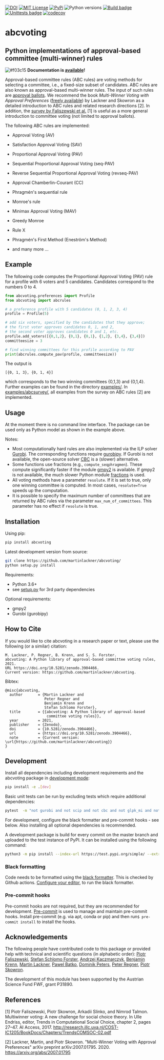 [![DOI](https://zenodo.org/badge/192713860.svg)](https://zenodo.org/badge/latestdoi/192713860)
[![MIT License](https://badgen.net/github/license/martinlackner/abcvoting)](https://choosealicense.com/licenses/mit/)
[![PyPi](https://badgen.net/pypi/v/abcvoting)](https://pypi.org/project/abcvoting/)
![Python versions](https://badgen.net/pypi/python/abcvoting)
[![Build badge](https://github.com/martinlackner/abcvoting/workflows/Build/badge.svg)](https://github.com/martinlackner/abcvoting/actions)
[![Unittests badge](https://github.com/martinlackner/abcvoting/workflows/Unittests/badge.svg)](https://github.com/martinlackner/abcvoting/actions)
[![codecov](https://codecov.io/gh/martinlackner/abcvoting/branch/master/graph/badge.svg)](https://codecov.io/gh/martinlackner/abcvoting)

# abcvoting

## Python implementations of approval-based committee (multi-winner) rules

![#f03c15](https://via.placeholder.com/15/f03c15/000000?text=+) **Documentation is [available](https://martinlackner.github.io/abcvoting/)!**

Approval-based committee rules (ABC rules) are voting methods for selecting a committee, i.e., a fixed-size subset of candidates.
ABC rules are also known as approval-based multi-winner rules.
The input of such rules are [approval ballots](https://en.wikipedia.org/wiki/Approval_voting#/media/File:Approval_ballot.svg).
We recommend the book *Multi-Winner Voting with Approval Preferences* ([freely available](https://arxiv.org/abs/2007.01795)) by Lackner and Skowron as a detailed introduction to ABC rules and related research directions [2].
In addition, the [survey by Faliszewski et al.](http://research.illc.uva.nl/COST-IC1205/BookDocs/Chapters/TrendsCOMSOC-02.pdf) [1] is useful as a more general introduction to committee voting (not limited to approval ballots).

The following ABC rules are implemented:

* Approval Voting (AV)

* Satisfaction Approval Voting (SAV)

* Proportional Approval Voting (PAV)

* Sequential Proportional Approval Voting (seq-PAV)

* Reverse Sequential Proportional Approval Voting (revseq-PAV)

* Approval Chamberlin-Courant (CC)

* Phragmén's sequential rule

* Monroe's rule

* Minimax Approval Voting (MAV)

* Greedy Monroe

* Rule X

* Phragmén's First Method (Enestr&ouml;m's Method)

* and many more ...

## Example

The following code computes the Proportional Approval Voting (PAV) rule for a profile with 6 voters and 5 candidates. Candidates correspond to the numbers 0 to 4.

```python
from abcvoting.preferences import Profile
from abcvoting import abcrules

# a preference profile with 5 candidates (0, 1, 2, 3, 4)
profile = Profile(5)

# add six voters, specified by the candidates that they approve;
# the first voter approves candidates 0, 1, and 2,
# the second voter approves candidates 0 and 1, etc.
profile.add_voters([{0,1,2}, {0,1}, {0,1}, {1,2}, {3,4}, {3,4}])
committeesize = 3

# find winning committees for this profile according to PAV
print(abcrules.compute_pav(profile, committeesize))
```
The output is
```
[{0, 1, 3}, {0, 1, 4}]
```
which corresponds to the two winning committees {0,1,3} and {0,1,4}. Further examples can be found in the directory [examples/](examples).
In [examples/abcsurvey/](examples/abcsurvey), all examples from the survey on ABC rules [2] are implemented.

## Usage

At the moment there is no command line interface. The package can be used only as Python model as
shown in the example above.

Notes:

* Most computationally hard rules are also implemented via the ILP solver [Gurobi](http://www.gurobi.com/). The corresponding functions require [gurobipy](https://www.gurobi.com/documentation/8.1/quickstart_mac/the_gurobi_python_interfac.html).
  If Gurobi is not available, the open-source solver [CBC](https://github.com/coin-or/Cbc) is a (slower) alternative.
* Some functions use fractions (e.g., `compute_seqphragmen`). These compute significantly faster if the module [gmpy2](https://gmpy2.readthedocs.io/) is available. If gmpy2 is not available, the much slower Python module [fractions](https://docs.python.org/2/library/fractions.html) is used.
* All voting methods have a parameter `resolute`. If it is set to true, only one winning committee is computed. In most cases, `resolute=True` speeds up the computation.
* It is possible to specify the maximum number of committees that are returned by ABC rules via the parameter `max_num_of_committees`.
This parameter has no effect if `resolute` is true.

## Installation

Using pip:

```bash
pip install abcvoting
```

Latest development version from source:

```bash
git clone https://github.com/martinlackner/abcvoting/
python setup.py install
```

Requirements:
* Python 3.6+
* see [setup.py](setup.py) for 3rd party dependencies

Optional requirements:
* gmpy2
* Gurobi (gurobipy)

<!-- TODO: add instructions for installation of solvers -->

## How to Cite

If you would like to cite abcvoting in a research paper or text,
please use the following (or a similar) citation:

```
M. Lackner, P. Regner, B. Krenn, and S. S. Forster.
abcvoting: A Python library of approval-based committee voting rules, 2021.
URL https://doi.org/10.5281/zenodo.3904466.
Current version: https://github.com/martinlackner/abcvoting.
```

Bibtex:

```
@misc{abcvoting,
  author       = {Martin Lackner and
                  Peter Regner and
                  Benjamin Krenn and
                  Stefan Schlomo Forster},
  title        = {{abcvoting: A Python library of approval-based
                   committee voting rules}},
  year         = 2021,
  publisher    = {Zenodo},
  doi          = {10.5281/zenodo.3904466},
  url          = {https://doi.org/10.5281/zenodo.3904466},
  note         = {Current version: \url{https://github.com/martinlackner/abcvoting}}
}
```


## Development

Install all dependencies including development requirements and the abcvoting package in
[development mode](https://setuptools.readthedocs.io/en/latest/userguide/development_mode.html):

```bash
pip install -e .[dev]
```

Basic unit tests can be run by excluding tests which require additional dependencies:

```bash
pytest  -m "not gurobi and not scip and not cbc and not glpk_mi and not cvxpy and not gmpy2 and not slow" tests/
```

For development, configure the black formatter and pre-commit hooks - see below. Also installing
all optional dependencies is recommended.

A development package is build for every commit on the master branch and uploaded to the test
instance of PyPI. It can be installed using the following command:

```bash
python3 -m pip install --index-url https://test.pypi.org/simple/ --extra-index-url https://pypi.org/simple abcvoting
```


### Black formatting

Code needs to be formatted using the [black formatter](https://black.readthedocs.io/en/). This is
checked by Github actions.
[Configure your editor](https://black.readthedocs.io/en/latest/editor_integration.html), to run the
black formatter.


### Pre-commit hooks

Pre-commit hooks are not required, but they are recommended for development.
[Pre-commit](https://pre-commit.com/) is used to manage and maintain pre-commit hooks. Install
pre-commit (e.g. via apt, conda or pip) and then run`$ pre-commit install` to install the hooks.


## Acknowledgements

The following people have contributed code to this package or provided help with technical and scientific questions (in alphabetic order):
[Piotr Faliszewski](http://home.agh.edu.pl/~faliszew/),
[Stefan Schlomo Forster](https://github.com/stefanschlomoforster),
[Andrzej Kaczmarczyk](http://www.user.tu-berlin.de/droores/),
[Benjamin Krenn](https://github.com/benjaminkrenn),
[Martin Lackner](http://martin.lackner.xyz/),
[Pawel Batko](https://github.com/pbatko),
[Dominik Peters](http://dominik-peters.de/),
[Peter Regner](https://github.com/lumbric),
[Piotr Skowron](https://www.mimuw.edu.pl/~ps219737/).

The development of this module has been supported by the Austrian Science Fund FWF, grant P31890.


## References

[1] Piotr Faliszewski, Piotr Skowron, Arkadii Slinko, and Nimrod Talmon. Multiwinner voting: A
new challenge for social choice theory. In Ulle Endriss, editor, Trends in Computational Social
Choice, chapter 2, pages 27–47. AI Access, 2017. http://research.illc.uva.nl/COST-IC1205/BookDocs/Chapters/TrendsCOMSOC-02.pdf

[2] Lackner, Martin, and Piotr Skowron. "Multi-Winner Voting with Approval Preferences" arXiv preprint arXiv:2007.01795. 2020. https://arxiv.org/abs/2007.01795


<!--
[2] Markus Brill, Rupert Freeman, Svante Janson and Martin Lackner. Phragmén's Voting Methods and Justified Representation. In Proceedings of the 31st AAAI Conference on Artificial Intelligence (AAAI 2017), pages 406-413, AAAI Press, 2017. https://arxiv.org/abs/2102.12305

[3] Steven J Brams, D Marc Kilgour, and M Remzi Sanver. A minimax procedure for electing committees. Public Choice, 132(3-4):401–420, 2007.

[4] Martin Lackner, Piotr Skowron.
A Quantitative Analysis of Multi-Winner Rules. arXiv preprint arXiv:1801.01527. 2018. https://arxiv.org/abs/1801.01527

[5] Properties of multiwinner voting rules.
Edith Elkind, Piotr Faliszewski, Piotr Skowron, and Arkadii Slinko.
Social Choice and Welfare volume 48, pages 599–632. 2017. https://link.springer.com/article/10.1007/s00355-017-1026-z

[6] Peters, Dominik, and Piotr Skowron.
Proportionality and the Limits of Welfarism. arXiv preprint arXiv:1911.11747. 2019. https://arxiv.org/abs/1911.11747

-->
